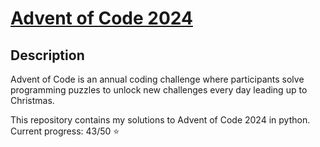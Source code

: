 # [Advent of Code 2024](https://adventofcode.com/2024)

## Description

Advent of Code is an annual coding challenge where participants solve programming puzzles to unlock new challenges every day leading up to Christmas.

This repository contains my solutions to Advent of Code 2024 in python. Current progress: 43/50 ⭐

